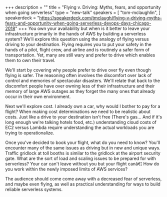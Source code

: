 +++
description = ""
title = "Flying v. Driving: Myths, fears, and opportunity when going serverless"
type = "new-talk"
speakers = [
        "tom-mclaughlin",
]
speakerdeck = "https://speakerdeck.com/tmclaugh/flying-v-driving-myths-fears-and-opportunity-when-going-serverless-devops-days-chicago-2018"
+++
You own your availability but when is it better to leave your infrastructure primarily in the hands of AWS by building a serverless system? We'll explore this question using the analogy of flying versus driving to your destination. Flying requires you to put your safety in the hands of a pilot, flight crew, and airline and is routinely a safer form of transportation. Yet, many are still wary and prefer to drive which enables them to own their travel.



We'll start by covering why people prefer to drive over fly even though flying is safer. The reasoning often involves the discomfort over lack of control and memories of spectacular disasters. We'll relate that back to the discomfort people have over owning less of their infrastructure and their memory of large AWS outages as they forget the many ones that already occur in their own environment.



Next we'll explore cost. I already own a car, why would I bother to pay for a flight?  When making cost determinations we need to be realistic about costs.  Just like a drive to your destination isn't free (There's gas... And if it's long enough we're talking hotels food, etc.) understanding cloud costs of EC2 versus Lambda require understanding the actual workloads you are trying to operationalize.



Once you've decided to book your flight, what do you need to know? You'll encounter many of the same issues as driving but in new and unique ways. Traffic gridlock at toll booths is similar to the gridlock at the airport security gate. What are the sort of load and scaling issues to be prepared for with serverless? Your car can't leave without you but your flight canâ€¦ How do you work within the newly imposed limits of AWS services?



The audience should come come away with a decreased fear of serverless, and maybe even flying, as well as practical understanding for ways to build reliable serverless systems.